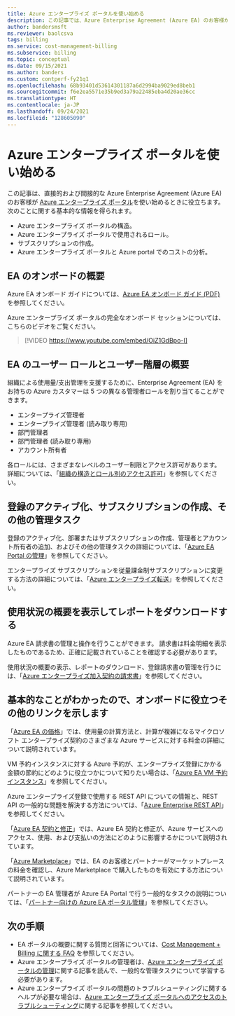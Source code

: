 ```yaml
---
title: Azure エンタープライズ ポータルを使い始める
description: この記事では、Azure Enterprise Agreement (Azure EA) のお客様が Azure エンタープライズ ポータルを使用する方法について説明します。
author: bandersmsft
ms.reviewer: baolcsva
tags: billing
ms.service: cost-management-billing
ms.subservice: billing
ms.topic: conceptual
ms.date: 09/15/2021
ms.author: banders
ms.custom: contperf-fy21q1
ms.openlocfilehash: 68b93401d53614301187a6d2994ba9029ed8beb1
ms.sourcegitcommit: f6e2ea5571e35b9ed3a79a22485eba4d20ae36cc
ms.translationtype: HT
ms.contentlocale: ja-JP
ms.lasthandoff: 09/24/2021
ms.locfileid: "128605090"
---
```

# <a name="get-started-with-the-azure-enterprise-portal"></a>Azure エンタープライズ ポータルを使い始める

この記事は、直接的および間接的な Azure Enterprise Agreement (Azure EA) のお客様が [Azure エンタープライズ ポータル](https://ea.azure.com)を使い始めるときに役立ちます。 次のことに関する基本的な情報を得られます。

- Azure エンタープライズ ポータルの構造。
- Azure エンタープライズ ポータルで使用されるロール。
- サブスクリプションの作成。
- Azure エンタープライズ ポータルと Azure portal でのコストの分析。

## <a name="get-started-with-ea-onboarding"></a>EA のオンボードの概要

Azure EA オンボード ガイドについては、[Azure EA オンボード ガイド (PDF)](https://ea.azure.com/api/v3Help/v2AzureEAOnboardingGuide) を参照してください。

Azure エンタープライズ ポータルの完全なオンボード セッションについては、こちらのビデオをご覧ください。

> [!VIDEO https://www.youtube.com/embed/OiZ1GdBpo-I]

## <a name="understanding-ea-user-roles-and-introduction-to-user-hierarchy"></a>EA のユーザー ロールとユーザー階層の概要

組織による使用量/支出管理を支援するために、Enterprise Agreement (EA) をお持ちの Azure カスタマーは 5 つの異なる管理者ロールを割り当てることができます。

- エンタープライズ管理者
- エンタープライズ管理者 (読み取り専用)
- 部門管理者
- 部門管理者 (読み取り専用)
- アカウント所有者

各ロールには、さまざまなレベルのユーザー制限とアクセス許可があります。 詳細については、「[組織の構造とロール別のアクセス許可](./understand-ea-roles.md#organization-structure-and-permissions-by-role)」を参照してください。

## <a name="activate-your-enrollment-create-a-subscription-and-other-administrative-tasks"></a>登録のアクティブ化、サブスクリプションの作成、その他の管理タスク

登録のアクティブ化、部署またはサブスクリプションの作成、管理者とアカウント所有者の追加、およびその他の管理タスクの詳細については、「[Azure EA Portal の管理](./ea-portal-administration.md)」を参照してください。

エンタープライズ サブスクリプションを従量課金制サブスクリプションに変更する方法の詳細については、「[Azure エンタープライズ転送](./ea-transfers.md)」を参照してください。

## <a name="view-usage-summary-and-download-reports"></a>使用状況の概要を表示してレポートをダウンロードする

Azure EA 請求書の管理と操作を行うことができます。 請求書は料金明細を表示したものであるため、正確に記載されていることを確認する必要があります。

使用状況の概要の表示、レポートのダウンロード、登録請求書の管理を行うには、「[Azure エンタープライズ加入契約の請求書](./ea-portal-enrollment-invoices.md)」を参照してください。

## <a name="now-that-youre-familiar-with-the-basics-here-are-some-additional-links-to-help-you-get-onboarded"></a>基本的なことがわかったので、オンボードに役立つその他のリンクを示します

「[Azure EA の価格](./ea-pricing-overview.md)」では、使用量の計算方法と、計算が複雑になるマイクロソフト エンタープライズ契約のさまざまな Azure サービスに対する料金の詳細について説明されています。

VM 予約インスタンスに対する Azure 予約が、エンタープライズ登録にかかる金額の節約にどのように役立つかについて知りたい場合は、「[Azure EA VM 予約インスタンス](./ea-portal-vm-reservations.md)」を参照してください。

Azure エンタープライズ登録で使用する REST API についての情報と、REST API の一般的な問題を解決する方法については、「[Azure Enterprise REST API](./ea-portal-rest-apis.md)」を参照してください。

「[Azure EA 契約と修正](./ea-portal-agreements.md)」では、Azure EA 契約と修正が、Azure サービスへのアクセス、使用、および支払いの方法にどのように影響するかについて説明されています。

「[Azure Marketplace](./ea-azure-marketplace.md)」では、EA のお客様とパートナーがマーケットプレースの料金を確認し、Azure Marketplace で購入したものを有効にする方法について説明されています。

パートナーの EA 管理者が Azure EA Portal で行う一般的なタスクの説明については、「[パートナー向けの Azure EA ポータル管理](./ea-partner-portal-administration.md)」を参照してください。

## <a name="next-steps"></a>次の手順

- EA ポータルの概要に関する質問と回答については、[Cost Management + Billing に関する FAQ](../cost-management-billing-faq.yml) を参照してください。
- Azure エンタープライズ ポータルの管理者は、[Azure エンタープライズ ポータルの管理](ea-portal-administration.md)に関する記事を読んで、一般的な管理タスクについて学習する必要があります。
- Azure エンタープライズ ポータルの問題のトラブルシューティングに関するヘルプが必要な場合は、[Azure エンタープライズ ポータルへのアクセスのトラブルシューティング](ea-portal-troubleshoot.md)に関する記事を参照してください。